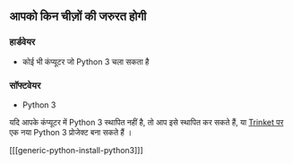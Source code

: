## आपको किन चीज़ों की जरुरत होगी

### हार्डवेयर

+ कोई भी कंप्यूटर जो Python 3 चला सकता है

### सॉफ्टवेयर

+ Python 3

यदि आपके कंप्यूटर में Python 3 स्थापित नहीं है, तो आप इसे स्थापित कर सकते हैं, या [Trinket पर](https://rpf.io/python3new) एक नया Python 3 प्रोजेक्ट बना सकते हैं ।

[[[generic-python-install-python3]]]

